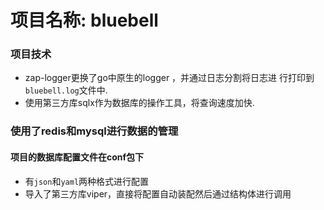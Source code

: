 # 项目名称: bluebell







### 项目技术
- zap-logger更换了go中原生的logger ，并通过日志分割将日志进
行打印到`bluebell.log`文件中.
- 使用第三方库sqlx作为数据库的操作工具，将查询速度加快.


### 使用了redis和mysql进行数据的管理
#### 项目的数据库配置文件在conf包下
- 有`json`和`yaml`两种格式进行配置
- 导入了第三方库viper，直接将配置自动装配然后通过结构体进行调用
